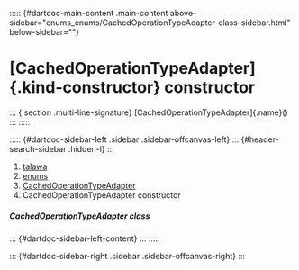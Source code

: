 ::::: {#dartdoc-main-content .main-content above-sidebar="enums_enums/CachedOperationTypeAdapter-class-sidebar.html" below-sidebar=""}
<div>

# [CachedOperationTypeAdapter]{.kind-constructor} constructor

</div>

::: {.section .multi-line-signature}
[CachedOperationTypeAdapter]{.name}()
:::
:::::

::::: {#dartdoc-sidebar-left .sidebar .sidebar-offcanvas-left}
::: {#header-search-sidebar .hidden-l}
:::

1.  [talawa](../../index.html)
2.  [enums](../../enums_enums/)
3.  [CachedOperationTypeAdapter](../../enums_enums/CachedOperationTypeAdapter-class.html)
4.  CachedOperationTypeAdapter constructor

##### CachedOperationTypeAdapter class

::: {#dartdoc-sidebar-left-content}
:::
:::::

::: {#dartdoc-sidebar-right .sidebar .sidebar-offcanvas-right}
:::

